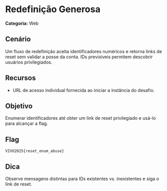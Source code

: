 # Redefinição Generosa

**Categoria:** Web

## Cenário
Um fluxo de redefinição aceita identificadores numéricos e retorna links de reset sem validar a posse da conta. IDs previsíveis permitem descobrir usuários privilegiados.

## Recursos
- URL de acesso individual fornecida ao iniciar a instância do desafio.

## Objetivo
Enumerar identificadores até obter um link de reset privilegiado e usá-lo para alcançar a flag.

## Flag
`VIVO2025{reset_enum_abuse}`

## Dica
Observe mensagens distintas para IDs existentes vs. inexistentes e siga o link de reset.
